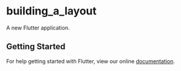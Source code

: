 # building_a_layout

A new Flutter application.

## Getting Started

For help getting started with Flutter, view our online
[documentation](https://flutter.io/).
